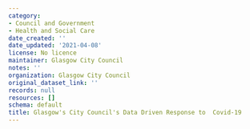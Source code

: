 ```yaml
---
category:
- Council and Government
- Health and Social Care
date_created: ''
date_updated: '2021-04-08'
license: No licence
maintainer: Glasgow City Council
notes: ''
organization: Glasgow City Council
original_dataset_link: ''
records: null
resources: []
schema: default
title: Glasgow's City Council's Data Driven Response to  Covid-19
---
```

